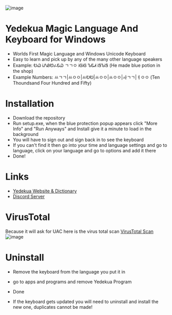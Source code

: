 ![image](https://user-images.githubusercontent.com/57733446/162633149-d53c2198-75a5-483f-a133-820b5f7e1ba0.png)
# Yedekua Magic Language And Keyboard for Windows
* Worlds First Magic Language and Windows Unicode Keyboard
* Easy to learn and pick up by any of the many other language speakers
* Example: ᎧᏇ ᎥᏁᏰᏬፈᏋᏇ ㄱㄱㅇ ᎥᎶᎥᎶ ᏖᏋᏗ ᎥᏕᏖᎥᏕ (He made blue potion in the shop)
* Example Numbers: ㅛㄱㄱ|ㅛㅇㅇ|ㅛᎧᎧ|ㅛㅇㅇ|ㅛㅇㅇ|ㅘㄱㄱ|ㅕㅇㅇ (Ten Thoundsand Four Hundred and Fifty)

# Installation
* Download the repository
* Run setup.exe, when the blue protection popup appears click "More Info" and "Run Anyways" and Install give it a minute to load in the background
* You will have to sign out and sign back in to see the keyboard
* If you can't find it then go into your time and language settings and go to language, click on your language and go to options and add it there
* Done!

# Links
* [Yedekua Website & Dictionary](https://sites.google.com/view/yedekua/yedekua)
* [Discord Server](https://discord.gg/24uCtxKCNH)

# VirusTotal
Because it will ask for UAC here is the virus total scan
[VirusTotal Scan](https://www.virustotal.com/gui/file/2c5e766d8880d95b04891ad921a99527dbf32d78d5f796bfcfdb69c85a0882ba?nocache=1)
![image](https://user-images.githubusercontent.com/57733446/162627935-1cf58783-bd79-435a-85bf-d883771fb087.png)

# Uninstall
* Remove the keyboard from the language you put it in
* go to apps and programs and remove Yedekua Program
* Done

* If the keyboard gets updated you will need to uninstall and install the new one, duplicates cannot be made!
